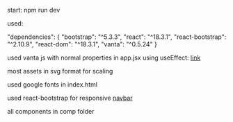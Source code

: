 start: npm run dev

used:

"dependencies": {
    "bootstrap": "^5.3.3",
    "react": "^18.3.1",
    "react-bootstrap": "^2.10.9",
    "react-dom": "^18.3.1",
    "vanta": "^0.5.24"
  }

  used vanta js with normal properties in app.jsx using useEffect: [link](https://www.vantajs.com/?effect=dots#(backgroundAlpha:1,backgroundColor:1447720,color:7032121,color2:16746528,gyroControls:!f,minHeight:200,minWidth:200,mouseControls:!t,scale:1,scaleMobile:1,showLines:!t,size:3.8000000000000003,spacing:28,touchControls:!t))

  most assets in svg format for scaling

  used google fonts in index.html

  used react-bootstrap for responsive [navbar](https://react-bootstrap.netlify.app/docs/components/navbar/)

all components in comp folder
